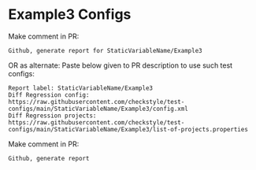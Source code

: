 # Example3 Configs
Make comment in PR:
```
Github, generate report for StaticVariableName/Example3
```
OR as alternate:
Paste below given to PR description to use such test configs:
```
Report label: StaticVariableName/Example3
Diff Regression config: https://raw.githubusercontent.com/checkstyle/test-configs/main/StaticVariableName/Example3/config.xml
Diff Regression projects: https://raw.githubusercontent.com/checkstyle/test-configs/main/StaticVariableName/Example3/list-of-projects.properties
```
Make comment in PR:
```
Github, generate report
```
